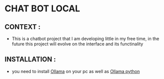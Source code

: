 # CHAT BOT LOCAL
## CONTEXT :
- This is a chatbot project that I am developing little in my free time, in the future this project will evolve on the interface and its functinality 
## INSTALLATION :
- you need to install [Ollama](https://github.com/ollama/ollama?tab=readme-ov-file) on your pc as well as [Ollama python](https://github.com/ollama/ollama-python) 

